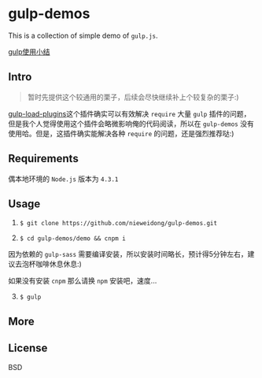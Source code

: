 # gulp-demos

This is a collection of simple demo of ```gulp.js```.

[gulp使用小结](http://www.fefork.com/gulp_1/) 

## Intro

> 暂时先提供这个较通用的栗子，后续会尽快继续补上个较复杂的栗子:)

[gulp-load-plugins](https://www.npmjs.com/package/gulp-load-plugins)这个插件确实可以有效解决 ```require``` 大量 ```gulp``` 插件的问题，但是我个人觉得使用这个插件会略微影响俺的代码阅读，所以在 ```gulp-demos``` 没有使用哈。但是，这插件确实能解决各种 ```require``` 的问题，还是强烈推荐哒:)

## Requirements

偶本地环境的 ```Node.js``` 版本为 ```4.3.1```

## Usage

1. ```$ git clone https://github.com/nieweidong/gulp-demos.git```

2. ```$ cd gulp-demos/demo && cnpm i```

  因为依赖的 ```gulp-sass``` 需要编译安装，所以安装时间略长，预计得5分钟左右，建议去泡杯咖啡休息休息:)

  如果没有安装 ```cnpm``` 那么请换 ```npm``` 安装吧，速度...

3. ```$ gulp```

## More

## License

BSD
